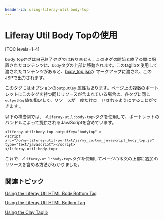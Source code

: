 ```yaml
---
header-id: using-liferay-util-body-top
---
```


# Liferay Util Body Topの使用

[TOC levels=1-4]

body topタグは自己終了タグではありません。このタグの開始と終了の間に配置されたコンテンツは、`body`タグの上部に移動されます。このtaglibを使用して渡されたコンテンツがあると、[body_top.jsp](https://github.com/liferay/liferay-portal/blob/7.1.x/portal-web/docroot/html/common/themes/body_top.jsp#L25-L31)が マークアップに渡され、このJSPで出力されます。

このタグにはオプションの`outputKey` 属性もあります。ページ上の複数のポートレットにこのタグを持つ同じリソースが含まれている場合は、各タグに同じ`outputKey`値を指定して、リソースが一度だけロードされるようにすることができます 。

以下の構成例では、 `<liferay-util:body-top>`タグを使用して、ポートレットのバンドルによって提供されるJavaScriptを含めています。

    <liferay-util:body-top outputKey="bodytop" >
    <script
    src="/o/my-liferay-util-portlet/js/my_custom_javascript_body_top.js"
    type="text/javascript"></script>
    </liferay-util:body-top>

これで、`<liferay-util:body-top>`タグを使用してページの本文の上部に追加のリソースを含める方法がわかりました。

## 関連トピック

[Using the Liferay Util HTML Body Bottom Tag](/docs/7-1/tutorials/-/knowledge_base/t/using-liferay-util-body-bottom)

[Using the Liferay Util HTML Bottom Tag](/docs/7-1/tutorials/-/knowledge_base/t/using-liferay-util-html-bottom)

[Using the Clay Taglib](/docs/7-1/tutorials/-/knowledge_base/t/using-the-clay-taglib-in-your-portlets)
